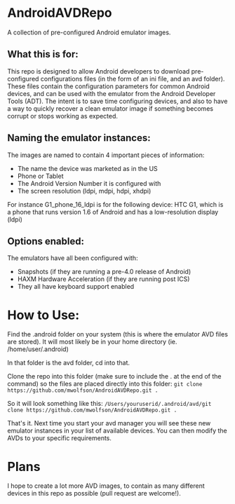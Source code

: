 AndroidAVDRepo
==============

A collection of pre-configured Android emulator images.

What this is for:
-----------------

This repo is designed to allow Android developers to download pre-configured configurations files (in the form of an ini file, and an avd folder).  These files contain the configuration parameters for common Android devices, and can be used with the emulator from the Android Developer Tools (ADT).  The intent is to save time configuring devices, and also to have a way to quickly recover a clean emulator image if something becomes corrupt or stops working as expected.  

Naming the emulator instances:
------------------------------

The images are named to contain 4 important pieces of information:
* The name the device was marketed as in the US
* Phone or Tablet
* The Android Version Number it is configured with
* The screen resolution (ldpi, mdpi, hdpi, xhdpi)

For instance G1_phone_16_ldpi is for the following device:  HTC G1, which is a phone that runs version 1.6 of Android and has a low-resolution display (ldpi)

Options enabled:
----------------

The emulators have all been configured with:
* Snapshots (if they are running a pre-4.0 release of Android)
* HAXM Hardware Acceleration (if they are running post ICS)
* They all have keyboard support enabled

How to Use:
===========

Find the .android folder on your system (this is where the emulator AVD files are stored).  It will most likely be in your home directory (ie. /home/user/.android)

In that folder is the avd folder, cd into that.

Clone the repo into this folder (make sure to include the . at the end of the command) so the files are placed directly into this folder:
`git clone https://github.com/mwolfson/AndroidAVDRepo.git .`

So it will look something like this:
`/Users/youruserid/.android/avd/git clone https://github.com/mwolfson/AndroidAVDRepo.git .`

That's it.  Next time you start your avd manager you will see these new emulator instances in your list of available devices.  You can then modify the AVDs to your specific requirements.

Plans
=====
I hope to create a lot more AVD images, to contain as many different devices in this repo as possible (pull request are welcome!).
